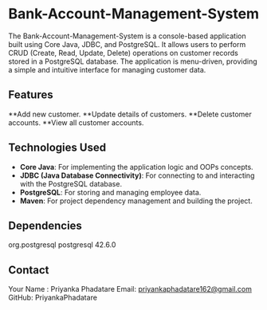 # Bank-Account-Management-System

The Bank-Account-Management-System is a console-based application built using Core Java, JDBC, and PostgreSQL. It allows users to perform CRUD (Create, Read, Update, Delete) operations on customer records stored in a PostgreSQL database. The application is menu-driven, providing a simple and intuitive interface for managing customer data.

## Features
**Add new customer.
**Update details of customers.
**Delete customer accounts.
**View all customer accounts.

## Technologies Used
- **Core Java**: For implementing the application logic and OOPs concepts.
- **JDBC (Java Database Connectivity)**: For connecting to and interacting with the PostgreSQL database.
- **PostgreSQL**: For storing and managing employee data.
- **Maven**: For project dependency management and building the project.

## Dependencies
<dependency>
    <groupId>org.postgresql</groupId>
    <artifactId>postgresql</artifactId>
    <version>42.6.0</version>
</dependency>

## Contact
Your Name : Priyanka Phadatare
Email: priyankaphadatare162@gmail.com
GitHub: PriyankaPhadatare
